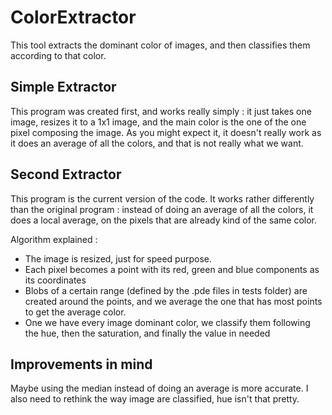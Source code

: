 # ColorExtractor

This tool extracts the dominant color of images, and then classifies them
according to that color.

## Simple Extractor

This program was created first, and works really simply : it just takes one image,
resizes it to a 1x1 image, and the main color is the one of the one pixel composing
the image. As you might expect it, it doesn't really work as it does an average of
all the colors, and that is not really what we want.

## Second Extractor

This program is the current version of the code. It works rather differently than
the original program : instead of doing an average of all the colors, it does a
local average, on the pixels that are already kind of the same color.

Algorithm explained :
 * The image is resized, just for speed purpose.
 * Each pixel becomes a point with its red, green and blue components as its coordinates
 * Blobs of a certain range (defined by the .pde files in tests folder) are created
 around the points, and we average the one that has most points to get the average
 color.
 * One we have every image dominant color, we classify them following the hue, then
 the saturation, and finally the value in needed

## Improvements in mind

Maybe using the median instead of doing an average is more accurate.
I also need to rethink the way image are classified, hue isn't that pretty.
